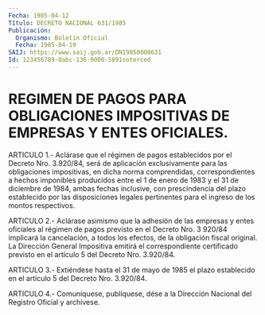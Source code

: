 ```yaml
---
Fecha: 1985-04-12
Título: DECRETO NACIONAL 631/1985
Publicación:
  Organismo: Boletín Oficial
  Fecha: 1985-04-19
SAIJ: https://www.saij.gob.ar/DN19850000631
Id: 123456789-0abc-136-0000-5891soterced
---
```

# REGIMEN DE PAGOS PARA OBLIGACIONES IMPOSITIVAS DE EMPRESAS Y ENTES OFICIALES.

<a id="1"></a>
ARTICULO  1.-  Aclárase que el régimen de pagos establecidos por el Decreto Nro. 3.920/84,  será  de aplicación exclusivamente para las obligaciones impositivas, en dicha norma comprendidas, correspondientes  a hechos imponibles  producidos  entre  el  1  de enero  de  1983  y  el  31  de  diciembre  de  1984,  ambas  fechas inclusive,  con  prescindencia    del  plazo  establecido  por  las disposiciones legales pertinentes para  el  ingreso  de  los montos respectivos.

<a id="2"></a>
ARTICULO  2.-  Aclárase  asimismo que la adhesión de las empresas y entes oficiales al régimen  de  pagos previsto en el Decreto Nro. 3 920/84  implicará  la cancelación,  a  todos  los  efectos,  de  la obligación  fiscal  original.    La  Dirección  General  Impositiva emitirá el correspondiente certificado  previsto  en  el artículo 5 del Decreto Nro. 3.920/84.

<a id="3"></a>
ARTICULO  3.-  Extiéndese  hasta  el  31  de  mayo de 1985 el plazo establecido en el artículo 5 del Decreto Nro. 3.920/84.

<a id="4"></a>
ARTICULO  4.- Comuníquese, publíquese, dése a la Dirección Nacional del Registro Oficial y archívese.